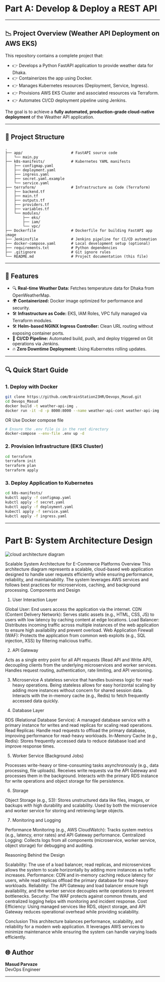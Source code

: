 # Part A: Develop & Deploy a REST API

---

## 📉 Project Overview (Weather API Deployment on AWS EKS)

This repository contains a complete project that:

- 👉 Develops a Python FastAPI application to provide weather data for Dhaka.
- 👉 Containerizes the app using Docker.
- 👉 Manages Kubernetes resources (Deployment, Service, Ingress).
- 👉 Provisions AWS EKS Cluster and associated resources via Terraform.
- 👉 Automates CI/CD deployment pipeline using Jenkins.

The goal is to achieve a **fully automated, production-grade cloud-native deployment** of the Weather API application.

---

## 📂 Project Structure

```plaintext
.
├── app/                      # FastAPI source code
│   └── main.py
├── k8s-manifests/            # Kubernetes YAML manifests
│   ├── configmap.yaml
│   ├── deployment.yaml
│   ├── ingress.yaml
│   ├── secret.yaml.example
│   └── service.yaml
├── terraform/                # Infrastructure as Code (Terraform)
│   ├── backend.tf
│   ├── main.tf
│   ├── outputs.tf
│   ├── providers.tf
│   ├── variables.tf
│   └── modules/
│       ├── eks/
│       ├── iam/
│       └── vpc/
├── Dockerfile                # Dockerfile for building FastAPI app image
├── Jenkinsfile               # Jenkins pipeline for CI/CD automation
├── docker-compose.yaml       # Local development setup (optional)
├── requirements.txt          # Python dependencies
├── .gitignore                # Git ignore rules
└── README.md                 # Project documentation (this file)
```

---

## 🚀 Features

- 🔍 **Real-time Weather Data:** Fetches temperature data for Dhaka from OpenWeatherMap.
- 🌍 **Containerized:** Docker image optimized for performance and security.
- 🛠️ **Infrastructure as Code:** EKS, IAM Roles, VPC fully managed via Terraform modules.
- 🛠️ **Helm-based NGINX Ingress Controller:** Clean URL routing without exposing container ports.
- 🔄 **CI/CD Pipeline:** Automated build, push, and deploy triggered on Git operations via Jenkins.
- 🔥 **Zero Downtime Deployment:** Using Kubernetes rolling updates.

---

## 🔍 Quick Start Guide

### 1. Deploy with Docker

```bash
git clone https://github.com/BrainStation23HR/Devops_Masud.git
cd Devops_Masud
docker build -t weather-api-img .
docker run -it -d -p 8000:8000 --name weather-api-cont weather-api-img
```
OR Use Docker compose file 

```bash
# Ensure the .env file is in the root directory
docker-compose --env-file .env up -d
```
### 2. Provision Infrastructure (EKS Cluster)

```bash
cd terraform
terraform init
terraform plan
terraform apply
```

### 3. Deploy Application to Kubernetes

```bash
cd k8s-manifests/
kubctl apply -f configmap.yaml
kubctl apply -f secret.yaml
kubctl apply -f deployment.yaml
kubectl apply -f service.yaml
kubctl apply -f ingress.yaml
```
---

# Part B: System Architecture Design

![cloud architecture diagram](https://github.com/user-attachments/assets/23ec8119-bdf6-46c9-bf3e-68122f25e28a)

Scalable System Architecture for E-Commerce Platforms
Overview
This architecture diagram represents a scalable, cloud-based web application designed to handle user requests efficiently while ensuring performance, reliability, and maintainability. The system leverages AWS services and follows best practices for microservices, caching, and background processing.
Components and Design
1. User Interaction Layer

Global User: End users access the application via the internet.
CDN (Content Delivery Network): Serves static assets (e.g., HTML, CSS, JS) to users with low latency by caching content at edge locations.
Load Balancer: Distributes incoming traffic across multiple instances of the web application to ensure high availability and prevent overload.
Web Application Firewall (WAF): Protects the application from common web exploits (e.g., SQL injection, XSS) by filtering malicious traffic.

2. API Gateway

Acts as a single entry point for all API requests (Read API and Write API), decoupling clients from the underlying microservices and worker services. Handles request routing, authentication, rate limiting, and API versioning.

3. Microservice
A stateless service that handles business logic for read-heavy operations. Being stateless allows for easy horizontal scaling by adding more instances without concern for shared session data. Interacts with the in-memory cache (e.g., Redis) to fetch frequently accessed data quickly.

4. Database Layer

RDS (Relational Database Service): A managed database service with a primary instance for writes and read replicas for scaling read operations.
Read Replicas: Handle read requests to offload the primary database, improving performance for read-heavy workloads.
In-Memory Cache (e.g., Redis): Stores frequently accessed data to reduce database load and improve response times.

5. Worker Service (Background Jobs)

Processes write-heavy or time-consuming tasks asynchronously (e.g., data processing, file uploads).
Receives write requests via the API Gateway and processes them in the background.
Interacts with the primary RDS instance for write operations and object storage for file persistence.

6. Storage

Object Storage (e.g., S3): Stores unstructured data like files, images, or backups with high durability and scalability.
Used by both the microservice and worker service for storing and retrieving large objects.

7. Monitoring and Logging

Performance Monitoring (e.g., AWS CloudWatch): Tracks system metrics (e.g., latency, error rates) and API Gateway performance.
Centralized Logging: Collects logs from all components (microservice, worker service, object storage) for debugging and auditing.

Reasoning Behind the Design

Scalability: The use of a load balancer, read replicas, and microservices allows the system to scale horizontally by adding more instances as traffic increases.
Performance: CDN and in-memory caching reduce latency for users, while read replicas offload the primary database for read-heavy workloads.
Reliability: The API Gateway and load balancer ensure high availability, and the worker service decouples write operations to prevent bottlenecks.
Security: The WAF protects against common threats, and centralized logging helps with monitoring and incident response.
Cost Efficiency: Using managed services like RDS, object storage, and API Gateway reduces operational overhead while providing scalability.

Conclusion
This architecture balances performance, scalability, and reliability for a modern web application. It leverages AWS services to minimize maintenance while ensuring the system can handle varying loads efficiently.


## 🌐 Author

**Masud Parvaze**\
DevOps Engineer

---

